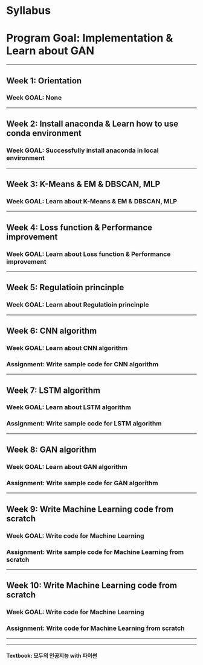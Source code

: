 # Syllabus
# Program Goal: Implementation & Learn about GAN
_______
## Week 1: Orientation
### Week GOAL: None
_______
## Week 2: Install anaconda \& Learn how to use conda environment
### Week GOAL: Successfully install anaconda in local environment
_______
## Week 3: K-Means \& EM \& DBSCAN, MLP
### Week GOAL: Learn about K-Means \& EM \& DBSCAN, MLP
_______
## Week 4: Loss function \& Performance improvement
### Week GOAL: Learn about Loss function \& Performance improvement
_______
## Week 5: Regulatioin princinple
### Week GOAL: Learn about Regulatioin princinple
_______
## Week 6: CNN algorithm
### Week GOAL: Learn about CNN algorithm
### Assignment: Write sample code for CNN algorithm
_______
## Week 7: LSTM algorithm
### Week GOAL: Learn about LSTM algorithm
### Assignment: Write sample code for LSTM algorithm
_______
## Week 8: GAN algorithm
### Week GOAL: Learn about GAN algorithm
### Assignment: Write sample code for GAN algorithm
_______
## Week 9: Write Machine Learning code from scratch
### Week GOAL: Write code for Machine Learning
### Assignment: Write sample code for Machine Learning from scratch
_______
## Week 10: Write Machine Learning code from scratch
### Week GOAL: Write code for Machine Learning
### Assignment: Write code for Machine Learning from scratch
_______
_______
#### Textbook: 모두의 인공지능 with 파이썬